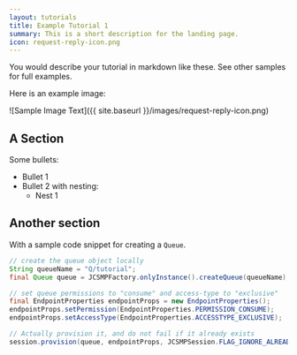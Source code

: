 ```yaml
---
layout: tutorials
title: Example Tutorial 1
summary: This is a short description for the landing page.
icon: request-reply-icon.png
---
```


You would describe your tutorial in markdown like these. See other samples for full examples.

Here is an example image:

![Sample Image Text]({{ site.baseurl }}/images/request-reply-icon.png)

## A Section

Some bullets:

*   Bullet 1
*   Bullet 2 with nesting:
    *   Nest 1

## Another section

With a sample code snippet for creating a `Queue`.

~~~java
// create the queue object locally
String queueName = "Q/tutorial";
final Queue queue = JCSMPFactory.onlyInstance().createQueue(queueName);

// set queue permissions to "consume" and access-type to "exclusive"
final EndpointProperties endpointProps = new EndpointProperties();
endpointProps.setPermission(EndpointProperties.PERMISSION_CONSUME);
endpointProps.setAccessType(EndpointProperties.ACCESSTYPE_EXCLUSIVE);

// Actually provision it, and do not fail if it already exists
session.provision(queue, endpointProps, JCSMPSession.FLAG_IGNORE_ALREADY_EXISTS);
~~~

